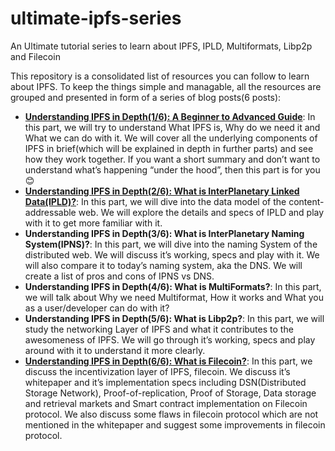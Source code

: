 # ultimate-ipfs-series
An Ultimate tutorial series to learn about IPFS, IPLD, Multiformats, Libp2p and Filecoin

This repository is a consolidated list of resources you can follow to learn about IPFS.
To keep the things simple and managable, all the resources are grouped and presented in form of a series of blog posts(6 posts): 
- [**Understanding IPFS in Depth(1/6): A Beginner to Advanced Guide**](https://hackernoon.com/understanding-ipfs-in-depth-1-5-a-beginner-to-advanced-guide-e937675a8c8a): In this part, we will try to understand What IPFS is, Why do we need it and What we can do with it. We will cover all the underlying components of IPFS in brief(which will be explained in depth in further parts) and see how they work together. If you want a short summary and don’t want to understand what’s happening “under the hood”, then this part is for you 😊
- [**Understanding IPFS in Depth(2/6): What is InterPlanetary Linked Data(IPLD)?**](https://hackernoon.com/understanding-ipfs-in-depth-2-6-what-is-interplanetary-linked-data-ipld-c8c01551517b): In this part, we will dive into the data model of the content-addressable web. We will explore the details and specs of IPLD and play with it to get more familiar with it.
- **Understanding IPFS in Depth(3/6): What is InterPlanetary Naming System(IPNS)?**: In this part, we will dive into the naming System of the distributed web. We will discuss it’s working, specs and play with it. We will also compare it to today’s naming system, aka the DNS. We will create a list of pros and cons of IPNS vs DNS.
- **Understanding IPFS in Depth(4/6): What is MultiFormats?**: In this part, we will talk about Why we need Multiformat, How it works and What you as a user/developer can do with it?
- **Understanding IPFS in Depth(5/6): What is Libp2p?**: In this part, we will study the networking Layer of IPFS and what it contributes to the awesomeness of IPFS. We will go through it’s working, specs and play around with it to understand it more clearly.
- [**Understanding IPFS in Depth(6/6): What is Filecoin?**](https://medium.com/swlh/ultimate-guide-to-filecoin-breaking-down-filecoin-whitepaper-economics-9212541a5895): In this part, we discuss the incentivization layer of IPFS, filecoin. We discuss it’s whitepaper and it’s implementation specs including DSN(Distributed Storage Network), Proof-of-replication, Proof of Storage, Data storage and retrieval markets and Smart contract implementation on Filecoin protocol. We also discuss some flaws in filecoin protocol which are not mentioned in the whitepaper and suggest some improvements in filecoin protocol.

